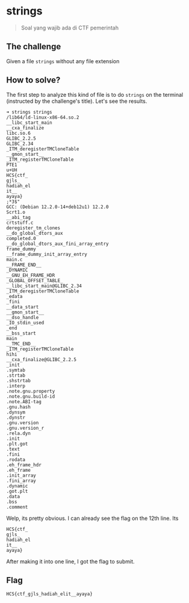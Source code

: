 # strings
>  Soal yang wajib ada di CTF pemerintah

## The challenge

Given a file `strings` without any file extension

## How to solve?

The first step to analyze this kind of file is to do `strings` on the terminal (instructed by the challenge's title). Let's see the results.

```
➜ strings strings         
/lib64/ld-linux-x86-64.so.2
__libc_start_main
__cxa_finalize
libc.so.6
GLIBC_2.2.5
GLIBC_2.34
_ITM_deregisterTMCloneTable
__gmon_start__
_ITM_registerTMCloneTable
PTE1
u+UH
HCS{ctf_
gjls_
hadiah_el
it__
ayaya}
;*3$"
GCC: (Debian 12.2.0-14+deb12u1) 12.2.0
Scrt1.o
__abi_tag
crtstuff.c
deregister_tm_clones
__do_global_dtors_aux
completed.0
__do_global_dtors_aux_fini_array_entry
frame_dummy
__frame_dummy_init_array_entry
main.c
__FRAME_END__
_DYNAMIC
__GNU_EH_FRAME_HDR
_GLOBAL_OFFSET_TABLE_
__libc_start_main@GLIBC_2.34
_ITM_deregisterTMCloneTable
_edata
_fini
__data_start
__gmon_start__
__dso_handle
_IO_stdin_used
_end
__bss_start
main
__TMC_END__
_ITM_registerTMCloneTable
hihi
__cxa_finalize@GLIBC_2.2.5
_init
.symtab
.strtab
.shstrtab
.interp
.note.gnu.property
.note.gnu.build-id
.note.ABI-tag
.gnu.hash
.dynsym
.dynstr
.gnu.version
.gnu.version_r
.rela.dyn
.init
.plt.got
.text
.fini
.rodata
.eh_frame_hdr
.eh_frame
.init_array
.fini_array
.dynamic
.got.plt
.data
.bss
.comment

```
Welp, its pretty obvious. I can already see the flag on the 12th line. Its 

```
HCS{ctf_
gjls_
hadiah_el
it__
ayaya}
```
After making it into one line, I got the flag to submit.

## Flag
```
HCS{ctf_gjls_hadiah_elit__ayaya}
```